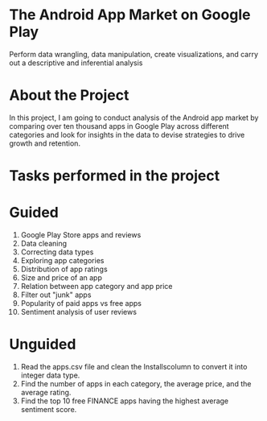 # The Android App Market on Google Play

Perform data wrangling, data manipulation, create visualizations, and carry out a descriptive and inferential analysis

# About the Project

In this project, I am going to conduct analysis of the Android app market by comparing over ten thousand apps in Google Play across different categories and look for insights in the data to devise strategies to drive growth and retention.

# Tasks performed in the project

# Guided 

1. Google Play Store apps and reviews
2. Data cleaning
3. Correcting data types
4. Exploring app categories
5. Distribution of app ratings
6. Size and price of an app
7. Relation between app category and app price
8. Filter out "junk" apps
9. Popularity of paid apps vs free apps
10. Sentiment analysis of user reviews

# Unguided


1. Read the apps.csv file and clean the Installscolumn to convert it into integer data type.
2. Find the number of apps in each category, the average price, and the average rating.
3. Find the top 10 free FINANCE apps having the highest average sentiment score.
